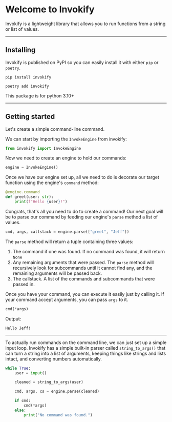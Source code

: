 # Welcome to Invokify

Invokify is a lightweight library that allows you to run functions from a string or list of values.


---

## Installing
Invokify is published on PyPI so you can easily install it with either `pip` or `poetry`.
```shell
pip install invokify
```
```shell
poetry add invokify
```
This package is for python 3.10+

---
## Getting started

Let's create a simple command-line command.

We can start by importing the `InvokeEngine` from invokify:

```py
from invokify import InvokeEngine
```
Now we need to create an engine to hold our commands:
```py
engine = InvokeEngine()
```
Once we have our engine set up, all we need to do is decorate our target function using the engine's `command` method:
```py
@engine.command
def greet(user: str):
    print(f"Hello {user}!")
```
Congrats, that's all you need to do to create a command! Our next goal will be to parse our command by feeding our engine's `parse` method a list of values.
```py
cmd, args, callstack = engine.parse(["greet", "Jeff"])
```
The `parse` method will return a tuple containing three values:

1. The command if one was found. If no command was found, it will return `None` 
2. Any remaining arguments that were passed. The `parse` method will recursively look for subcommands until it cannot find any, and the remaining arguments will be passed back.
3. The callstack. A list of the commands and subcommands that were passed in.

Once you have your command, you can execute it easily just by calling it. If your command accept arguments, you can pass `args` to it.

```py
cmd(*args)
```
Output:
```
Hello Jeff!
```
---
To actually run commands on the command line, we can just set up a simple input loop.
Invokify has a simple built-in parser called `string_to_args()` that can turn a string into a list of arguments, keeping things like strings and lists intact, and converting numbers automatically.

```py
while True:
    user = input()

    cleaned = string_to_args(user)

    cmd, args, cs = engine.parse(cleaned)

    if cmd:
        cmd(*args)
    else:
        print("No command was found.")
```
